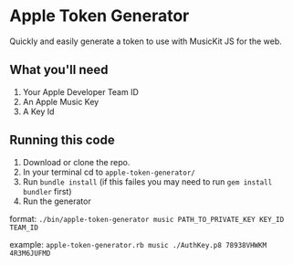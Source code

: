 # Apple Token Generator

Quickly and easily generate a token to use with MusicKit JS for the web.

## What you'll need

1. Your Apple Developer Team ID
2. An Apple Music Key
3. A Key Id

## Running this code
1. Download or clone the repo.
2. In your terminal cd to `apple-token-generator/`
3. Run `bundle install` (if this failes you may need to run `gem install bundler` first)
4. Run the generator 

format:
`./bin/apple-token-generator music PATH_TO_PRIVATE_KEY KEY_ID TEAM_ID`

example:
`apple-token-generator.rb music ./AuthKey.p8 78938VHWKM 4R3M6JUFMD`
